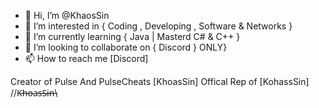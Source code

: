 - 👋 Hi, I’m @KhaosSin
- 👀 I’m interested in      { Coding , Developing , Software & Networks }
- 🌱 I’m currently learning         { Java  | Masterd C# & C++ }
- 💞️ I’m looking to collaborate on        { Discord } ONLY}
- 📫 How to reach me [Discord] 

Creator of Pulse And PulseCheats [KhoasSin] Offical Rep of [KohassSin]  //K̶h̶o̶a̶s̶S̶i̶n̶\\

